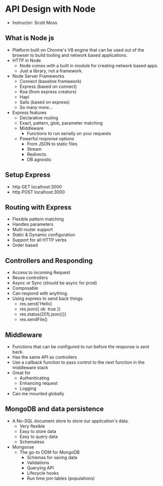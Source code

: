 # API Design with Node

* Instructor: Scott Moss

## What is Node js

* Platform built on Chrome's V8 engine that can be used out of the browser to build tooling and network based applications.
* HTTP in Node
  * Node comes with a built in module for creating network based apps.
  * Just a library, not a framework.
* Node Server Frameworks
  * Connect (baseline framework)
  * Express (based on connect)
  * Koa (from express creators)
  * Hapi
  * Sails (based on express)
  * So many more...
* Express features
  * Declarative routing
  * Exact, pattern, glob, parameter matching
  * Middleware
    * Functions to run serially on your requests
  * Powerful response options
    * From JSON to static files
    * Stream
    * Redirects
    * DB agnostic

## Setup Express

* http GET localhost:3000
* http POST localhost:3000

## Routing with Express

* Flexible pattern matching
* Handles parameters
* Multi router support
* Static & Dynamic configuration
* Support for all HTTP verbs
* Order based

## Controllers and Responding

* Access to incoming Request
* Reuse controllers
* Async or Sync (should be async for prod)
* Composable
* Can respond with anything.
* Using express to send back things.
  * res.send('Hello)
  * res.json({ ok: true })
  * res.status(201).json({})
  * res.sendFile()

## Middleware

* Functions that can be configured to run before the response is sent back.
* Has the same API as controllers
* Use a callback function to pass control to the next function in the middleware stack
* Great for
  * Authenticating
  * Enhancing request
  * Logging
* Can me mounted globally

## MongoDB and data persistence

* A No-SQL document store to store our application's data.
  * Very flexible
  * Easy to store data
  * Easy to query data
  * Schemaless
* Mongoose
  * The go-to ODM for MongoDB
    * Schemas for saving data
    * Validations
    * Querying API
    * Lifecycle hooks
    * Run time join tables (populations)